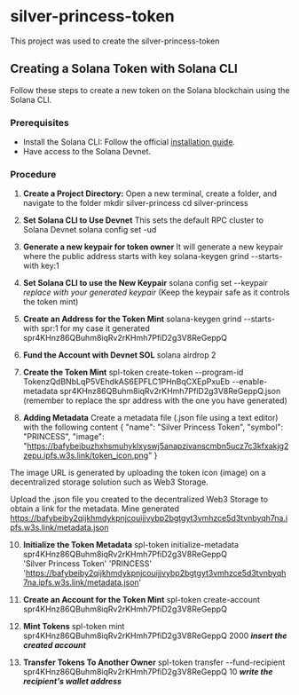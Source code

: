 # silver-princess-token
This project was used to create the silver-princess-token

## Creating a Solana Token with Solana CLI

Follow these steps to create a new token on the Solana blockchain using the Solana CLI.

### Prerequisites

- Install the Solana CLI: Follow the official [installation guide](https://docs.solana.com/cli/install-solana-cli-tools).
- Have access to the Solana Devnet.

### Procedure

1. **Create a Project Directory:**
  Open a new terminal, create a folder, and navigate to the folder
   mkdir silver-princess
   cd silver-princess

2. **Set Solana CLI to Use Devnet**
   This sets the default RPC cluster to Solana Devnet
   solana config set -ud
   
3. **Generate a new keypair for token owner**
   It will generate a new keypair where the public address starts with key
   solana-keygen grind --starts-with key:1

4. **Set Solana CLI to use the New Keypair**
   solana config set --keypair _replace with your generated keypair_
   (Keep the keypair safe as it controls the token mint)

5. **Create an Address for the Token Mint**
   solana-keygen grind --starts-with spr:1
   for my case it generated spr4KHnz86QBuhm8iqRv2rKHmh7PfiD2g3V8ReGeppQ

7. **Fund the Account with Devnet SOL**
   solana airdrop 2

8. **Create the Token Mint**
   spl-token create-token --program-id TokenzQdBNbLqP5VEhdkAS6EPFLC1PHnBqCXEpPxuEb  --enable-metadata spr4KHnz86QBuhm8iqRv2rKHmh7PfiD2g3V8ReGeppQ.json
   (remember to replace the spr address with the one you have generated)
   
9. **Adding Metadata**
  Create a metadata file (.json file using a text editor) with the following content
  {
  "name": "Silver Princess Token",
  "symbol": "PRINCESS",
  "image": "https://bafybeibuzhxhsmuhyklxyswj5anapzivanscmbn5ucz7c3kfxakjg2zepu.ipfs.w3s.link/token_icon.png"
  }

  The image URL is generated by uploading the token icon (image) on a decentralized storage solution such as Web3 Storage.

  Upload the .json file you created to the decentralized Web3 Storage to obtain a link for the metadata. Mine generated   https://bafybeiby2qijkhmdykpnjcouijjvybp2bgtgyt3vmhzce5d3tvnbyqh7na.ipfs.w3s.link/metadata.json

10. **Initialize the Token Metadata**
    spl-token initialize-metadata spr4KHnz86QBuhm8iqRv2rKHmh7PfiD2g3V8ReGeppQ \
    'Silver Princess Token' 'PRINCESS' \
    'https://bafybeiby2qijkhmdykpnjcouijjvybp2bgtgyt3vmhzce5d3tvnbyqh7na.ipfs.w3s.link/metadata.json'
    
11. **Create an Account for the Token Mint**
    spl-token create-account spr4KHnz86QBuhm8iqRv2rKHmh7PfiD2g3V8ReGeppQ

12. **Mint Tokens**
    spl-token mint spr4KHnz86QBuhm8iqRv2rKHmh7PfiD2g3V8ReGeppQ 2000 **_insert the created account_**

13. **Transfer Tokens To Another Owner**
    spl-token transfer --fund-recipient spr4KHnz86QBuhm8iqRv2rKHmh7PfiD2g3V8ReGeppQ 10  **_write the recipient's wallet address_**
    
